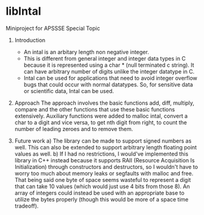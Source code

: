 # libIntal
Miniproject for APSSSE Special Topic
1) Introduction
    * An intal is an arbitary length non negative integer.
    * This is different from general integer and integer data types in C because it is represented using a char * (null terminated c string). It can have arbitrary number of digits unlike the integer datatype in C.
    * Intal can be used for applications that need to avoid integer overflow bugs that could occur with normal datatypes. So, for sensitive data or scientific data, Intal can be used.

2) Approach
    The approach involves the basic functions add, diff, multiply, compare and the other functions that use these basic functions extensively. Auxiliary functions were added to malloc intal, convert a char to a digit and vice versa, to get nth digit from right, to count the number of leading zeroes and to remove them.

3) Future work
    a) The library can be made to support signed numbers as well. This can also be extended to support arbitrary length floating point values as well.
    b) If I had no restrictions, I would've implemented this library in C++ instead because it supports RAII (Resource Acquisition Is Initialization) through constructors and destructors, so I wouldn't have to worry too much about memory leaks or segfaults with malloc and free. That being said one byte of space seems wasteful to represent a digit that can take 10 values (which would just use 4 bits from those 8). An array of integers could instead be used with an appropriate base to utilize the bytes properly (though this would be more of a space time tradeoff).
